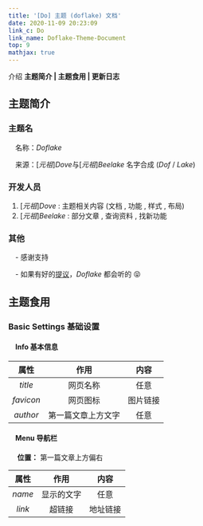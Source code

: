 ```yaml
---
title: '[Do] 主题 (doflake) 文档'
date: 2020-11-09 20:23:09
link_c: Do
link_name: Doflake-Theme-Document
top: 9
mathjax: true
---
```


介绍 **主题简介 | 主题食用 | 更新日志**

<!--more-->

## 主题简介

### 主题名

&#8195;名称：$Doflake$

&#8195;来源：$[元祖]Dove$与$[元祖]Beelake$ 名字合成 $(Dof~/~Lake)$

### 开发人员

1.  $[元祖]Dove~:$  主题相关内容 (文档 , 功能 , 样式 , 布局) 
2. $[元祖]Beelake~:$  部分文章 , 查询资料 , 找新功能

### 其他

&#8195;- 感谢支持

&#8195;- 如果有好的[提议](https://github.com/doflake/doflake.github.io/issues)，$Doflake$ 都会听的 😝

## 主题食用

### Basic Settings 基础设置

#### &#8195;Info 基本信息

|   属性    |        作用        |   内容   |
| :-------: | :----------------: | :------: |
|  $title$  |      网页名称      |   任意   |
| $favicon$ |      网页图标      | 图片链接 |
| $author$  | 第一篇文章上方文字 |   任意   |

#### &#8195;Menu 导航栏

&#8195; **位置：** 第一篇文章上方偏右

|  属性  |    作用    |   内容   |
| :----: | :--------: | :------: |
| $name$ | 显示的文字 |   任意   |
| $link$ |   超链接   | 地址链接 |

